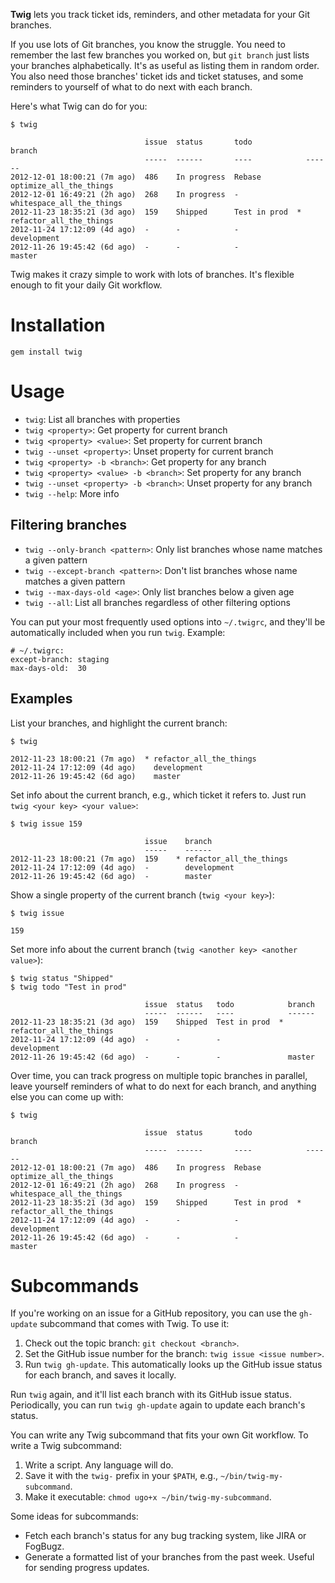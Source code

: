 **Twig** lets you track ticket ids, reminders, and other metadata for your Git
branches.

If you use lots of Git branches, you know the struggle. You need to remember the
last few branches you worked on, but `git branch` just lists your branches
alphabetically. It's as useful as listing them in random order. You also need
those branches' ticket ids and ticket statuses, and some reminders to yourself
of what to do next with each branch.

Here's what Twig can do for you:

    $ twig

                                  issue  status       todo            branch
                                  -----  ------       ----            ------
    2012-12-01 18:00:21 (7m ago)  486    In progress  Rebase          optimize_all_the_things
    2012-12-01 16:49:21 (2h ago)  268    In progress  -               whitespace_all_the_things
    2012-11-23 18:35:21 (3d ago)  159    Shipped      Test in prod  * refactor_all_the_things
    2012-11-24 17:12:09 (4d ago)  -      -            -               development
    2012-11-26 19:45:42 (6d ago)  -      -            -               master

Twig makes it crazy simple to work with lots of branches. It's flexible enough
to fit your daily Git workflow.


Installation
============

    gem install twig


Usage
=====

* `twig`:                                List all branches with properties
* `twig <property>`:                     Get property for current branch
* `twig <property> <value>`:             Set property for current branch
* `twig --unset <property>`:             Unset property for current branch
* `twig <property> -b <branch>`:         Get property for any branch
* `twig <property> <value> -b <branch>`: Set property for any branch
* `twig --unset <property> -b <branch>`: Unset property for any branch
* `twig --help`:                         More info


Filtering branches
------------------

* `twig --only-branch <pattern>`:
  Only list branches whose name matches a given pattern
* `twig --except-branch <pattern>`:
  Don't list branches whose name matches a given pattern
* `twig --max-days-old <age>`:
  Only list branches below a given age
* `twig --all`:
  List all branches regardless of other filtering options

You can put your most frequently used options into `~/.twigrc`, and they'll be
automatically included when you run `twig`. Example:

    # ~/.twigrc:
    except-branch: staging
    max-days-old:  30


Examples
--------

List your branches, and highlight the current branch:

    $ twig

    2012-11-23 18:00:21 (7m ago)  * refactor_all_the_things
    2012-11-24 17:12:09 (4d ago)    development
    2012-11-26 19:45:42 (6d ago)    master

Set info about the current branch, e.g., which ticket it refers to. Just run
`twig <your key> <your value>`:

    $ twig issue 159

                                  issue    branch
                                  -----    ------
    2012-11-23 18:00:21 (7m ago)  159    * refactor_all_the_things
    2012-11-24 17:12:09 (4d ago)  -        development
    2012-11-26 19:45:42 (6d ago)  -        master

Show a single property of the current branch (`twig <your key>`):

    $ twig issue

    159

Set more info about the current branch (`twig <another key> <another value>`):

    $ twig status "Shipped"
    $ twig todo "Test in prod"

                                  issue  status   todo            branch
                                  -----  ------   ----            ------
    2012-11-23 18:35:21 (3d ago)  159    Shipped  Test in prod  * refactor_all_the_things
    2012-11-24 17:12:09 (4d ago)  -      -        -               development
    2012-11-26 19:45:42 (6d ago)  -      -        -               master

Over time, you can track progress on multiple topic branches in parallel, leave
yourself reminders of what to do next for each branch, and anything else you can
come up with:

    $ twig

                                  issue  status       todo            branch
                                  -----  ------       ----            ------
    2012-12-01 18:00:21 (7m ago)  486    In progress  Rebase          optimize_all_the_things
    2012-12-01 16:49:21 (2h ago)  268    In progress  -               whitespace_all_the_things
    2012-11-23 18:35:21 (3d ago)  159    Shipped      Test in prod  * refactor_all_the_things
    2012-11-24 17:12:09 (4d ago)  -      -            -               development
    2012-11-26 19:45:42 (6d ago)  -      -            -               master


Subcommands
===========

If you're working on an issue for a GitHub repository, you can use the `gh-update`
subcommand that comes with Twig. To use it:

1.  Check out the topic branch: `git checkout <branch>`.
2.  Set the GitHub issue number for the branch: `twig issue <issue number>`.
3.  Run `twig gh-update`. This automatically looks up the GitHub issue status
    for each branch, and saves it locally.

Run `twig` again, and it'll list each branch with its GitHub issue status.
Periodically, you can run `twig gh-update` again to update each branch's status.

You can write any Twig subcommand that fits your own Git workflow. To write a
Twig subcommand:

1.  Write a script. Any language will do.
2.  Save it with the `twig-` prefix in your `$PATH`,
    e.g., `~/bin/twig-my-subcommand`.
3.  Make it executable: `chmod ugo+x ~/bin/twig-my-subcommand`.

Some ideas for subcommands:

* Fetch each branch's status for any bug tracking system, like JIRA or FogBugz.
* Generate a formatted list of your branches from the past week. Useful for
  sending progress updates.
